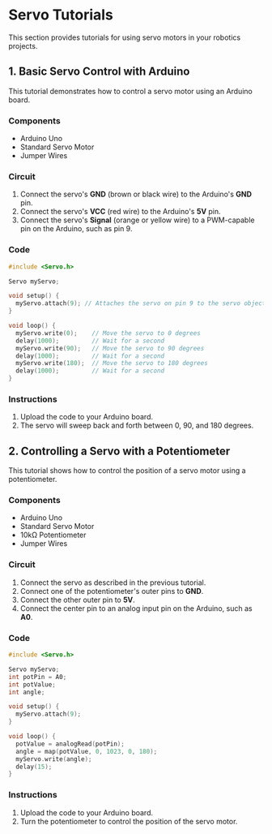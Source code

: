 # Servo Tutorials

This section provides tutorials for using servo motors in your robotics projects.

## 1. Basic Servo Control with Arduino

This tutorial demonstrates how to control a servo motor using an Arduino board.

### Components

- Arduino Uno
- Standard Servo Motor
- Jumper Wires

### Circuit

1. Connect the servo's **GND** (brown or black wire) to the Arduino's **GND** pin.
2. Connect the servo's **VCC** (red wire) to the Arduino's **5V** pin.
3. Connect the servo's **Signal** (orange or yellow wire) to a PWM-capable pin on the Arduino, such as pin 9.

### Code

```cpp
#include <Servo.h>

Servo myServo;

void setup() {
  myServo.attach(9); // Attaches the servo on pin 9 to the servo object
}

void loop() {
  myServo.write(0);    // Move the servo to 0 degrees
  delay(1000);         // Wait for a second
  myServo.write(90);   // Move the servo to 90 degrees
  delay(1000);         // Wait for a second
  myServo.write(180);  // Move the servo to 180 degrees
  delay(1000);         // Wait for a second
}
```

### Instructions

1.  Upload the code to your Arduino board.
2.  The servo will sweep back and forth between 0, 90, and 180 degrees.

## 2. Controlling a Servo with a Potentiometer

This tutorial shows how to control the position of a servo motor using a potentiometer.

### Components

- Arduino Uno
- Standard Servo Motor
- 10kΩ Potentiometer
- Jumper Wires

### Circuit

1.  Connect the servo as described in the previous tutorial.
2.  Connect one of the potentiometer's outer pins to **GND**.
3.  Connect the other outer pin to **5V**.
4.  Connect the center pin to an analog input pin on the Arduino, such as **A0**.

### Code

```cpp
#include <Servo.h>

Servo myServo;
int potPin = A0;
int potValue;
int angle;

void setup() {
  myServo.attach(9);
}

void loop() {
  potValue = analogRead(potPin);
  angle = map(potValue, 0, 1023, 0, 180);
  myServo.write(angle);
  delay(15);
}
```

### Instructions

1.  Upload the code to your Arduino board.
2.  Turn the potentiometer to control the position of the servo motor.
